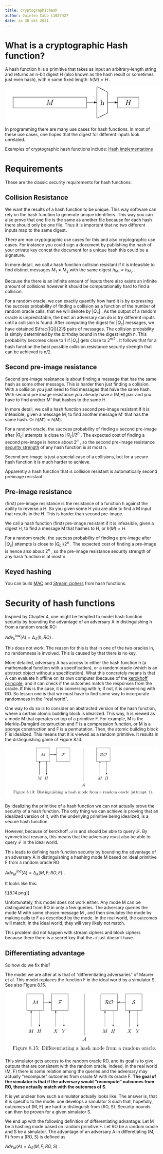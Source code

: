 ```yaml
---
title: cryptographichash
author: Quinten Cabo s1027427
date: za 30 okt 2021
---
```


# What is a cryptographic Hash function?

 A hash function h is a primitive that takes as input an arbitrary-length string and returns an n-bit digest H (also known as the hash result or sometimes just even hash), with n some fixed length: $h(M) = H$ .       
 
 ![hash function](hashf.png)
 
In programming there are many use cases for hash functions. In most of these use cases, one hopes that the digest for different inputs look unrelated.

Examples of cryptographic hash functions include: [Hash implementations](hashimplementations.md)

# Requirements 
These are the classic security requirements for hash functions.

## Collision Resistance
We want the results of a hash function to be unique. This way software can rely on the hash function to generate unique identifiers. This way you can also prove that one file is the same as another file because for each hash there should only be one file.  Thus it is important that no two different inputs map to the same digest.  

There are non cryptographic use cases for this and also cryptographic use cases. For instance you could sign a document by publishing the hash of your private key concat the document for a unique hash this could be a signature. 

In more detail, we call a hash function collision resistant if it is infeasible to find distinct messages $M_1 \neq M_2$ with the same digest $h_{M_1} = h_{M_2}$ .

Because the there is an infinite amount of inputs there also exists an infinite amount of collisions however it should be computationally hard to find a collision. 

For a random oracle, we can exactly quantify how hard it is by expressing the success probability of finding a collision as a function of the number of random oracle calls, that we will denote by $|Q_c|$ . As the output of a random oracle is unpredictable, the best an adversary can do is try different inputs until a collision is found. After computing the digest for $|Q_c|$ messages, we have obtained $\frac{|Q|}{2}$ pairs of messages. The collision probability is simply determined by the birthday bound in the digest length n. This probability becomes close to 1 if $|Q_c|$ gets close to $2^{n/2}$ . It follows that for a hash function the best possible collision resistance security strength that can be achieved is n/2.

## Second pre-image resistance
Second pre-image resistance is about finding a message that has the same hash as some other message. This is harder then just finding a collision. With a collision you just need to find messages that have the same hash. With second pre image resistance you already have a (M,H) pair and you have to find another M' that hashes to the same H.  

In more detail, we call a hash function second pre-image resistant if it is infeasible, given a message M, to find another message M' that has the same hash. Or $h(M') = h(M)$.

For a random oracle, the success probability of finding a second pre-image after $|Q_c|$ attempts is close to $|Q_c|/2^n$ . The expected cost of finding a second pre-image is hence about $2^n$ , so the second pre-image resistance [security strength](advantage.md) of any hash function is at most n. 

Second pre-image is just a special case of a collisions, but for a secure hash function it is much harder to achieve.

Apparently a hash function that is collision resistant is automatically second preimage resistant. 

## Pre-image resistance
(first) pre-image resistance is the resistance of a function h against the ability to reverse a H. So you given some H you are able to find a M input that results in the H. This is harder than second pre-image.   

We call a hash function (first) pre-image resistant if it is infeasible, given a digest H, to find a message M that hashes to H, or $h(M ) = H$.

For a random oracle, the success probability of finding a pre-image after $|Q_c|$ attempts is close to $|Q_c|/2^n$ . The expected cost of finding a pre-image is hence also about $2^n$ , so the pre-image resistance security strength of any hash function is at most n.

## Keyed hashing
You can build [MAC](mac.md) and [Stream ciphers](stream.md) from hash functions. 

# Security of hash functions
Inspired by Chapter 4, one might be tempted to model hash function security by bounding the
advantage of an adversary A in distinguishing h from a random oracle RO:

$Adv^{ind}_h(A) = ∆_A(h ; RO)$ .

This does not work. The reason for this is that in one of the two oracles in, no randomness is involved. This is caused by that there is no key. 

More detailed, adversary A has access to either the hash function h (a mathematical function with a specification), or a random oracle (which is an abstract object without a specification). What this concretely means is that A can evaluate h offline on its own computer (because of the [kerckhoff principle](kerckhoff.md), and it can check if the outcomes match the responses from the oracle. If this is the case, it is conversing with h; if not, it is conversing with RO. So lesson one is that we must have to find some way to incorporate randomness in the “real world”. 

One way to do so is to consider an abstracted version of the hash function, where a certain atomic building block is idealized. This way, h is viewed as a mode M that operates on top of a primitive F. For example, M is the Merkle-Damgård construction and F is a compression function, or M is a sponge construction and F is a permutation. 
Then, the atomic building block F is idealized. This means that it is viewed as a random primitive. It results in the distinguishing game of Figure 8.13.

![Distinguishing a hash mode from a random oracle](8.13.png)

By idealizing the primitive of a hash function we can not actually prove the security of a hash function. The only thing we can achieve is proving that an idealized version of it, with the underlying primitive being idealized, is a secure hash function.

However, because of kerckhoff $\mathcal{A}$ is and should be able to query $\mathcal{F}$.  By symmetrical reasons, this means that the adversary must also be able to query $\mathcal{F}$ in the ideal world. 

This leads to defining hash function security by bounding the advantage of an adversary A in distinguishing a hashing mode M based on ideal primitive F from a random oracle RO 

$Adv^{ind}_M (A) = ∆_A(M, F ; RO, F)$ .

It looks like this:

![[8.14.png]]

Unfortunately, this model does not work either. Any mode M can be distinguished from RO in only a few queries. The adversary queries the mode M with some chosen message M , and then simulates the mode by making calls to F as described by the mode. In the real world, the outcomes will match; in the ideal world, they will very likely not match.       

This problem did not happen with stream ciphers and block ciphers because there there is a secret key that the $\mathcal{A}$ just doesn't have. 

## Differentiating advantage
So how do we fix this?

The model we are after at is that of “differentiating adversaries” of Maurer et al. This model replaces the function F in the ideal world by a simulator S. See also Figure 8.15. 

![Differentiating a hash mode from a random oracle.](8.15.png)

This simulator gets access to the random oracle RO, and its goal is to give outputs that are consistent with the random oracle. Indeed, in the real world (M, F) there is some relation among the queries and the adversary may actually “recompute” outcomes from oracle M with its oracle F. **The goal of the simulator is that if the adversary would “recompute” outcomes from RO, these actually match with the outcomes of S.**

It is yet unclear how such a simulator actually looks like. The answer is, that it is specific to the
mode: one develops a simulator S such that, hopefully, outcomes of (M, F) are hard to distinguish
from (RO, S). Security bounds can then be proven for a given simulator S.

We end up with the following definition of differentiating advantage:
Let M be a hashing mode based on random primitive F. Let RO be a random oracle and S be a simulator. The advantage of an adversary A in differetiating (M, F) from a (RO, S) is defined as 

$Adv_M(A) = ∆_A(M, F ; RO, S)$ . 